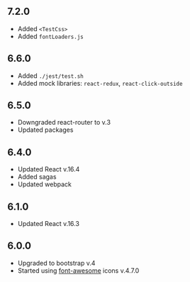 ## 7.2.0

* Added `<TestCss>`
* Added `fontLoaders.js`

## 6.6.0

* Added `./jest/test.sh`
* Added mock libraries: `react-redux`, `react-click-outside`

## 6.5.0

* Downgraded react-router to v.3
* Updated packages

## 6.4.0

* Updated React v.16.4
* Added sagas
* Updated webpack 

## 6.1.0

* Updated React v.16.3

## 6.0.0

* Upgraded to bootstrap v.4
* Started using [font-awesome](https://fontawesome.com/v4.7.0/icons/) icons v.4.7.0
